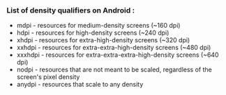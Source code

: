 ### List of density qualifiers on Android :

- mdpi - resources for medium-density screens (~160 dpi)
- hdpi - resources for high-density screens (~240 dpi)
- xhdpi - resources for extra-high-density screens (~320 dpi)
- xxhdpi - resources for extra-extra-high-density screens (~480 dpi)
- xxxhdpi - resources for extra-extra-extra-high-density screens (~640 dpi)
- nodpi - resources that are not meant to be scaled, regardless of the screen's pixel density
- anydpi - resources that scale to any density
